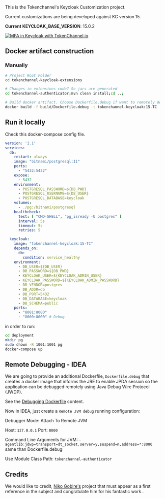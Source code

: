 This is the Tokenchannel's Keycloak Customization project.

Current customizations are being developed against KC version 15.

**Current KEYCLOAK_BASE_VERSION**: 15.0.2

[![MFA in Keycloak with TokenChannel.io](https://img.youtube.com/vi/l_2feYOLcZA/maxresdefault.jpg)](https://youtu.be/l_2feYOLcZA)

## Docker artifact construction

### Manually
```bash
# Project Root Folder
cd tokenchannel-keycloak-extensions

# Changes in extensions code? So jars are generated
cd tokenchannel-authenticator;mvn clean install;cd ..;

# Build docker artifact. Choose Dockerfile.debug if want to remotely debug the code
docker build -f build/Dockerfile.debug -t tokenchannel-keycloak:15-TC . --build-arg KEYCLOAK_BASE_VERSION=15.0.2
```

## Run it locally

Check this docker-compose config file. 

```yaml
version: '2.1'
services:
  db:
    restart: always
    image: "bitnami/postgresql:11"
    ports:
      - "5432:5432"
    expose:
      - 5432
    environment:
      - POSTGRESQL_PASSWORD=${DB_PWD}
      - POSTGRESQL_USERNAME=${DB_USER}
      - POSTGRESQL_DATABASE=keycloak
    volumes:
      - ./pg:/bitnami/postgresql
    healthcheck:
      test: [ "CMD-SHELL", "pg_isready -U postgres" ]
      interval: 5s
      timeout: 5s
      retries: 5

  keycloak:
    image: "tokenchannel-keycloak:15-TC"
    depends_on:
      db:
        condition: service_healthy
    environment:
      - DB_USER=${DB_USER}
      - DB_PASSWORD=${DB_PWD}
      - KEYCLOAK_USER=${KEYCLOAK_ADMIN_USER}
      - KEYCLOAK_PASSWORD=${KEYCLOAK_ADMIN_PASSWORD}
      - DB_VENDOR=postgres
      - DB_ADDR=db
      - DB_PORT=5432
      - DB_DATABASE=keycloak
      - DB_SCHEMA=public
    ports:
      - "8081:8080"
      - "8000:8000" # Debug
```

in order to run:

```bash
cd deployment
mkdir pg
sudo chown -R 1001:1001 pg
docker-compose up
```

## Remote Debugging -  IDEA

We are going to provide an additional Dockerfile, `Dockerfile.debug` that creates a docker image that informs the JRE to
enable JPDA session so the application can be debugged remotely using Java Debug Wire Protocol (JWDP).

See the [Debugging Dockerfile](build/Dockerfile.debug) content.

Now in IDEA, just create a `Remote JVM debug` running configuration:

Debugger Mode: Attach To Remote JVM

Host: `127.0.0.1`   Port: `8000`

Command Line Arguments for JVM: `-agentlib:jdwp=transport=dt_socket,server=y,suspend=n,address=*:8000` same than Dockerfile.debug

Use Module Class Path: `tokenchannel-authenticator`

## Credits

We would like to credit, [Niko Goblre's](https://www.n-k.de/2020/12/keycloak-2fa-sms-authentication.html) project that must appear as a first reference in the subject and congratulate him for his fantastic work .
